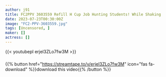 ```yaml
---
author: j91
title: FC2PPV 3603559 Refill H Cup Job Hunting Students! While Shaking The Huge Breasts, I Have Sex With A Lot Of Vaginal Cum Shot
date: 2023-07-23T00:30:00Z
image: "FC2-PPV-3603559.jpg"
tags: [Uncensored, ]
maker: []
actress: []
---
```



{{< youtubepl erjel3ZLo7fw3M >}}
###

{{% button href="https://streamtape.to/v/erjel3ZLo7fw3M" icon="fas fa-download" %}}download this video{{% /button %}}

